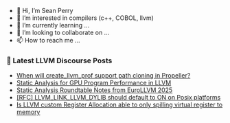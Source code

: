 - 👋 Hi, I’m Sean Perry
- 👀 I’m interested in compilers (c++, COBOL, llvm)
- 🌱 I’m currently learning ...
- 💞️ I’m looking to collaborate on ...
- 📫 How to reach me ...

<!---
s66perry/s66perry is a ✨ special ✨ repository because its `README.md` (this file) appears on your GitHub profile.
You can click the Preview link to take a look at your changes.
--->
### 📕 Latest LLVM Discourse Posts

<!-- DISCOURSE-LLVM:START -->
- [When will create_llvm_prof support path cloning in Propeller?](https://discourse.llvm.org/t/when-will-create-llvm-prof-support-path-cloning-in-propeller/86039#post_1)
- [Static Analysis for GPU Program Performance in LLVM](https://discourse.llvm.org/t/static-analysis-for-gpu-program-performance-in-llvm/59151#post_6)
- [Static Analysis Roundtable Notes from EuroLLVM 2025](https://discourse.llvm.org/t/static-analysis-roundtable-notes-from-eurollvm-2025/85922#post_3)
- [[RFC] LLVM_LINK_LLVM_DYLIB should default to ON on Posix platforms](https://discourse.llvm.org/t/rfc-llvm-link-llvm-dylib-should-default-to-on-on-posix-platforms/85908?page=2#post_39)
- [Is LLVM custom Register Allocation able to only spilling virtual register to memory](https://discourse.llvm.org/t/is-llvm-custom-register-allocation-able-to-only-spilling-virtual-register-to-memory/86025#post_3)
<!-- DISCOURSE-LLVM:END -->
